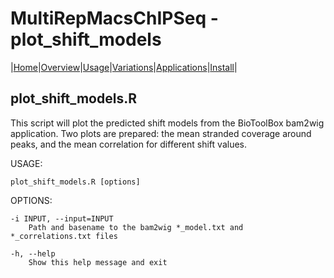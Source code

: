 # MultiRepMacsChIPSeq - plot\_shift\_models

|[Home](Readme.md)|[Overview](Overview.md)|[Usage](Usage.md)|[Variations](Variations.md)|[Applications](applications.md)|[Install](Install.md)|

## plot\_shift\_models.R

This script will plot the predicted shift models from the BioToolBox bam2wig
application. Two plots are prepared: the mean stranded coverage around peaks, 
and the mean correlation for different shift values.

USAGE: 

	plot_shift_models.R [options]

OPTIONS:

	-i INPUT, --input=INPUT
		Path and basename to the bam2wig *_model.txt and *_correlations.txt files
	
	-h, --help
		Show this help message and exit



